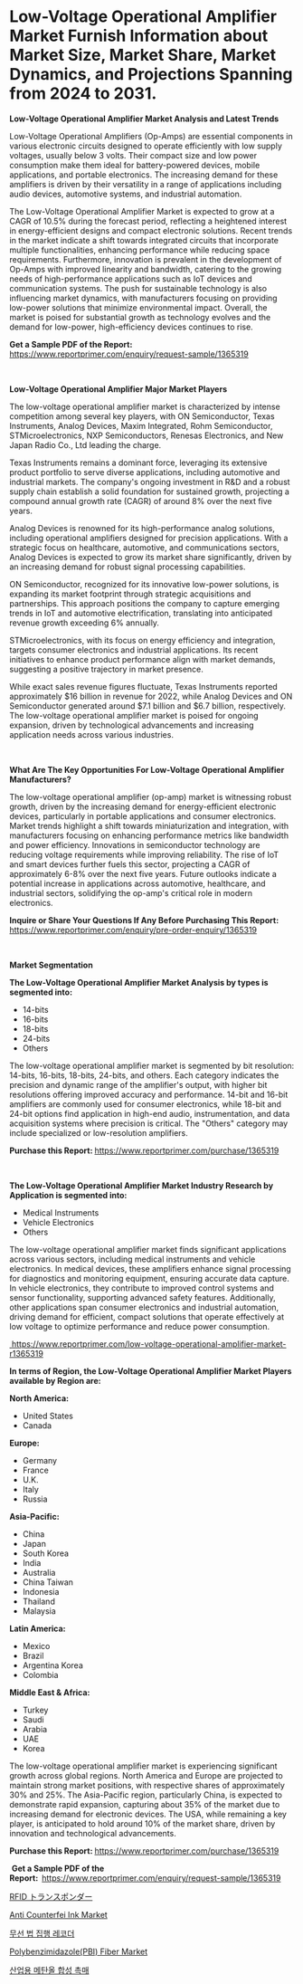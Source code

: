 <p><h1>Low-Voltage Operational Amplifier Market Furnish Information about Market Size, Market Share, Market Dynamics, and Projections Spanning from 2024 to 2031.</h1></p><p><strong>Low-Voltage Operational Amplifier Market Analysis and Latest Trends</strong></p>
<p><p>Low-Voltage Operational Amplifiers (Op-Amps) are essential components in various electronic circuits designed to operate efficiently with low supply voltages, usually below 3 volts. Their compact size and low power consumption make them ideal for battery-powered devices, mobile applications, and portable electronics. The increasing demand for these amplifiers is driven by their versatility in a range of applications including audio devices, automotive systems, and industrial automation.</p><p>The Low-Voltage Operational Amplifier Market is expected to grow at a CAGR of 10.5% during the forecast period, reflecting a heightened interest in energy-efficient designs and compact electronic solutions. Recent trends in the market indicate a shift towards integrated circuits that incorporate multiple functionalities, enhancing performance while reducing space requirements. Furthermore, innovation is prevalent in the development of Op-Amps with improved linearity and bandwidth, catering to the growing needs of high-performance applications such as IoT devices and communication systems. The push for sustainable technology is also influencing market dynamics, with manufacturers focusing on providing low-power solutions that minimize environmental impact. Overall, the market is poised for substantial growth as technology evolves and the demand for low-power, high-efficiency devices continues to rise.</p></p>
<p><strong>Get a Sample PDF of the Report:&nbsp;</strong> <a href="https://www.reportprimer.com/enquiry/request-sample/1365319">https://www.reportprimer.com/enquiry/request-sample/1365319</a></p>
<p>&nbsp;</p>
<p><strong>Low-Voltage Operational Amplifier Major Market Players</strong></p>
<p><p>The low-voltage operational amplifier market is characterized by intense competition among several key players, with ON Semiconductor, Texas Instruments, Analog Devices, Maxim Integrated, Rohm Semiconductor, STMicroelectronics, NXP Semiconductors, Renesas Electronics, and New Japan Radio Co., Ltd leading the charge. </p><p>Texas Instruments remains a dominant force, leveraging its extensive product portfolio to serve diverse applications, including automotive and industrial markets. The company's ongoing investment in R&D and a robust supply chain establish a solid foundation for sustained growth, projecting a compound annual growth rate (CAGR) of around 8% over the next five years.</p><p>Analog Devices is renowned for its high-performance analog solutions, including operational amplifiers designed for precision applications. With a strategic focus on healthcare, automotive, and communications sectors, Analog Devices is expected to grow its market share significantly, driven by an increasing demand for robust signal processing capabilities.</p><p>ON Semiconductor, recognized for its innovative low-power solutions, is expanding its market footprint through strategic acquisitions and partnerships. This approach positions the company to capture emerging trends in IoT and automotive electrification, translating into anticipated revenue growth exceeding 6% annually.</p><p>STMicroelectronics, with its focus on energy efficiency and integration, targets consumer electronics and industrial applications. Its recent initiatives to enhance product performance align with market demands, suggesting a positive trajectory in market presence.</p><p>While exact sales revenue figures fluctuate, Texas Instruments reported approximately $16 billion in revenue for 2022, while Analog Devices and ON Semiconductor generated around $7.1 billion and $6.7 billion, respectively. The low-voltage operational amplifier market is poised for ongoing expansion, driven by technological advancements and increasing application needs across various industries.</p></p>
<p>&nbsp;</p>
<p><strong>What Are The Key Opportunities For Low-Voltage Operational Amplifier Manufacturers?</strong></p>
<p><p>The low-voltage operational amplifier (op-amp) market is witnessing robust growth, driven by the increasing demand for energy-efficient electronic devices, particularly in portable applications and consumer electronics. Market trends highlight a shift towards miniaturization and integration, with manufacturers focusing on enhancing performance metrics like bandwidth and power efficiency. Innovations in semiconductor technology are reducing voltage requirements while improving reliability. The rise of IoT and smart devices further fuels this sector, projecting a CAGR of approximately 6-8% over the next five years. Future outlooks indicate a potential increase in applications across automotive, healthcare, and industrial sectors, solidifying the op-amp's critical role in modern electronics.</p></p>
<p><strong>Inquire or Share Your Questions If Any Before Purchasing This Report:</strong> <a href="https://www.reportprimer.com/enquiry/pre-order-enquiry/1365319">https://www.reportprimer.com/enquiry/pre-order-enquiry/1365319</a></p>
<p>&nbsp;</p>
<p><strong>Market Segmentation</strong></p>
<p><strong>The Low-Voltage Operational Amplifier Market Analysis by types is segmented into:</strong></p>
<p><ul><li>14-bits</li><li>16-bits</li><li>18-bits</li><li>24-bits</li><li>Others</li></ul></p>
<p><p>The low-voltage operational amplifier market is segmented by bit resolution: 14-bits, 16-bits, 18-bits, 24-bits, and others. Each category indicates the precision and dynamic range of the amplifier's output, with higher bit resolutions offering improved accuracy and performance. 14-bit and 16-bit amplifiers are commonly used for consumer electronics, while 18-bit and 24-bit options find application in high-end audio, instrumentation, and data acquisition systems where precision is critical. The "Others" category may include specialized or low-resolution amplifiers.</p></p>
<p><strong>Purchase this Report:&nbsp;</strong><a href="https://www.reportprimer.com/purchase/1365319">https://www.reportprimer.com/purchase/1365319</a></p>
<p>&nbsp;</p>
<p><strong>The Low-Voltage Operational Amplifier Market Industry Research by Application is segmented into:</strong></p>
<p><ul><li>Medical Instruments</li><li>Vehicle Electronics</li><li>Others</li></ul></p>
<p><p>The low-voltage operational amplifier market finds significant applications across various sectors, including medical instruments and vehicle electronics. In medical devices, these amplifiers enhance signal processing for diagnostics and monitoring equipment, ensuring accurate data capture. In vehicle electronics, they contribute to improved control systems and sensor functionality, supporting advanced safety features. Additionally, other applications span consumer electronics and industrial automation, driving demand for efficient, compact solutions that operate effectively at low voltage to optimize performance and reduce power consumption.</p></p>
<p><a href="https://www.reportprimer.com/low-voltage-operational-amplifier-market-r1365319">&nbsp;https://www.reportprimer.com/low-voltage-operational-amplifier-market-r1365319</a></p>
<p><strong>In terms of Region, the Low-Voltage Operational Amplifier Market Players available by Region are:</strong></p>
<p>
    <p> <strong> North America: </strong>
        <ul>
            <li>United States</li>
            <li>Canada</li>
        </ul>
        </p> 
    <p> <strong> Europe: </strong>
        <ul>
            <li>Germany</li>
            <li>France</li>
            <li>U.K.</li>
            <li>Italy</li>
            <li>Russia</li>
        </ul>
        </p> 
    <p> <strong> Asia-Pacific: </strong>
        <ul>
            <li>China</li>
            <li>Japan</li>
            <li>South Korea</li>
            <li>India</li>
            <li>Australia</li>
            <li>China Taiwan</li>
            <li>Indonesia</li>
            <li>Thailand</li>
            <li>Malaysia</li>
        </ul>
        </p> 
    <p> <strong> Latin America: </strong>
        <ul>
            <li>Mexico</li>
            <li>Brazil</li>
            <li>Argentina Korea</li>
            <li>Colombia</li>
        </ul>
        </p> 
    <p> <strong> Middle East & Africa: </strong>
        <ul>
            <li>Turkey</li>
            <li>Saudi</li>
            <li>Arabia</li>
            <li>UAE</li>
            <li>Korea</li>
        </ul>
    </p>
    </p>
<p><p>The low-voltage operational amplifier market is experiencing significant growth across global regions. North America and Europe are projected to maintain strong market positions, with respective shares of approximately 30% and 25%. The Asia-Pacific region, particularly China, is expected to demonstrate rapid expansion, capturing about 35% of the market due to increasing demand for electronic devices. The USA, while remaining a key player, is anticipated to hold around 10% of the market share, driven by innovation and technological advancements.</p></p>
<p><strong>Purchase this Report: </strong><a href="https://www.reportprimer.com/purchase/1365319">https://www.reportprimer.com/purchase/1365319</a></p>
<p>&nbsp;<strong>Get a Sample PDF of the Report:&nbsp;&nbsp;</strong><a href="https://www.reportprimer.com/enquiry/request-sample/1365319">https://www.reportprimer.com/enquiry/request-sample/1365319</a></p>
<p><strong></strong></p>
<p><p><a href="https://medium.com/@gfd5fgf/%E3%82%B0%E3%83%AD%E3%83%BC%E3%83%90%E3%83%ABrfid%E3%83%88%E3%83%A9%E3%83%B3%E3%82%B9%E3%83%9D%E3%83%B3%E3%83%80%E3%83%BC%E6%A5%AD%E7%95%8C%E5%88%86%E6%9E%90%E3%83%AC%E3%83%9D%E3%83%BC%E3%83%88-rfid%E3%83%88%E3%83%A9%E3%83%B3%E3%82%B9%E3%83%9D%E3%83%B3%E3%83%80%E3%83%BC%E5%B8%82%E5%A0%B4%E3%81%AE%E8%A6%8F%E6%A8%A1-%E3%82%B7%E3%82%A7%E3%82%A2-%E3%81%8A%E3%82%88%E3%81%B3%E3%82%BF%E3%82%A4%E3%83%97%E5%88%A5%E3%81%AE%E3%83%88%E3%83%AC%E3%83%B3%E3%83%89-%E3%83%91%E3%83%83%E3%82%B7%E3%83%96rfid%E3%83%88%E3%83%A9%E3%83%B3%E3%82%B9%E3%83%9D%E3%83%B3%E3%83%80%E3%83%BC-%E3%82%A2%E3%82%AF%E3%83%86%E3%82%A3%E3%83%96rfid%E3%83%88%E3%83%A9%E3%83%B3%E3%82%B9%E3%83%9D%E3%83%B3%E3%83%80%E3%83%BC-%E3%82%BB%E3%83%9F%E3%82%A2%E3%82%AF-47f9f03da940?postPublishedType=repub">RFID トランスポンダー</a></p><p><a href="https://issuu.com/reportprime-2/docs/anti-counterfei-ink-market-size-203_88621dcb7b78b3">Anti Counterfei Ink Market</a></p><p><a href="https://medium.com/@darylgleichner2023/%EA%B8%80%EB%A1%9C%EB%B2%8C-%EB%AC%B4%EC%84%A0-%EB%B2%95-%EC%A7%91%ED%96%89-%EA%B8%B0%EB%A1%9D%EA%B8%B0-%EC%8B%9C%EC%9E%A5-%EB%B6%80%EB%AC%B8-2024-2031-%EC%8B%9C%EC%9E%A5-%EC%A7%80%ED%91%9C-%EB%B0%8F-%EC%8B%9C%EC%9E%A5-%EC%A0%84%EB%9E%B5-%ED%86%B5%EC%B0%B0%EB%A0%A5-991334fb8dad?postPublishedType=repub">무선 법 집행 레코더</a></p><p><a href="https://issuu.com/reportprime-2/docs/polybenzimidazolepbi-fiber-market-s_53d8b359a4553d">Polybenzimidazole(PBI) Fiber Market</a></p><p><a href="https://medium.com/@darylgleichner2023/%EC%8B%9C%EC%9E%A5-%ED%8A%B8%EB%A0%8C%EB%93%9C-%EA%B3%B5%EA%B0%9C-%EA%B8%80%EB%A1%9C%EB%B2%8C-%EC%82%B0%EC%97%85-%EB%A9%94%ED%83%84%EC%98%AC-%ED%95%A9%EC%84%B1-%EC%B4%89%EB%A7%A4-%EC%8B%9C%EC%9E%A5-%EC%84%B1%EC%9E%A5-%EB%B0%8F-%EC%A7%80%EC%97%AD-%ED%86%B5%EC%B0%B0%EB%A0%A5-2024-2031-d03dee10595e">산업용 메탄올 합성 촉매</a></p></p>